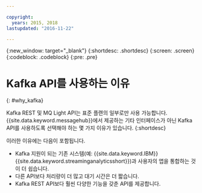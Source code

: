 ```yaml
---

copyright:
  years: 2015, 2018
lastupdated: "2016-11-22"

---
```


{:new_window: target="_blank"}
{:shortdesc: .shortdesc}
{:screen: .screen}
{:codeblock: .codeblock}
{:pre: .pre}

# Kafka API를 사용하는 이유
{: #why_kafka}

Kafka REST 및 MQ Light API는 표준 플랜의 일부로만 사용 가능합니다.{{site.data.keyword.messagehub}}에서 제공하는 기타 인터페이스가 아닌
Kafka API를 사용하도록 선택해야 하는 몇 가지 이유가 있습니다. 
{:shortdesc}

이러한 이유에는 다음이 포함됩니다.

* Kafka 지원이 되는 기존 시스템(예: {{site.data.keyword.IBM}} {{site.data.keyword.streaminganalyticsshort}})과 사용자의 앱을 통합하는 것이 더 쉽습니다.
* 다른 API보다 처리량이 더 많고 대기 시간은 더 짧습니다.
* Kafka REST API보다 훨씬 다양한 기능을 갖춘 API를 제공합니다.
